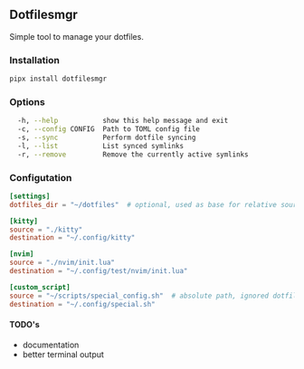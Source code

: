 ## Dotfilesmgr
Simple tool to manage your dotfiles.
### Installation
```bash
pipx install dotfilesmgr
```
### Options
```bash
  -h, --help           show this help message and exit
  -c, --config CONFIG  Path to TOML config file
  -s, --sync           Perform dotfile syncing
  -l, --list           List synced symlinks
  -r, --remove         Remove the currently active symlinks
```
### Configutation
```toml
[settings]
dotfiles_dir = "~/dotfiles"  # optional, used as base for relative sources

[kitty]
source = "./kitty"
destination = "~/.config/kitty"

[nvim]
source = "./nvim/init.lua"
destination = "~/.config/test/nvim/init.lua"

[custom_script]
source = "~/scripts/special_config.sh"  # absolute path, ignored dotfiles_dir
destination = "~/.config/special.sh"
```
#### TODO's
- documentation
- better terminal output